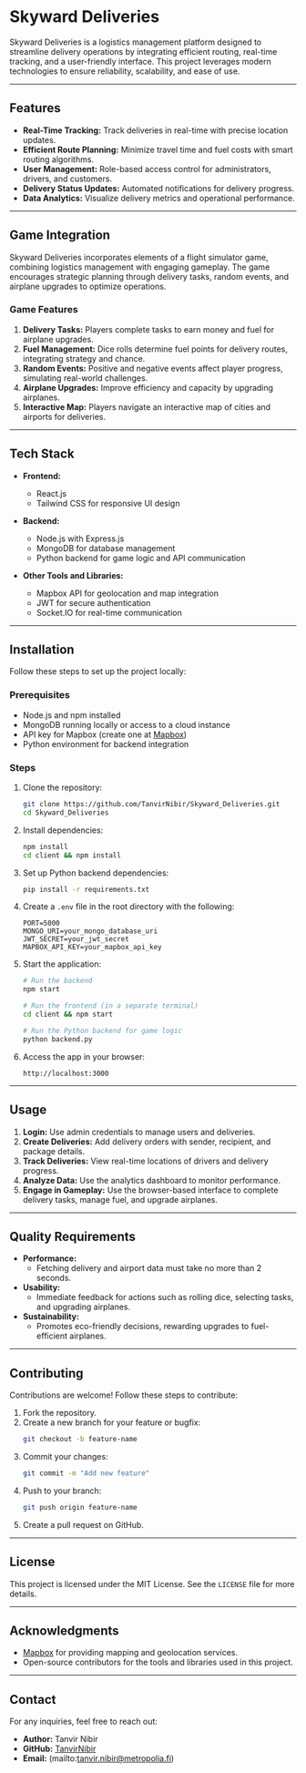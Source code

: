 # Skyward Deliveries

Skyward Deliveries is a logistics management platform designed to streamline delivery operations by integrating efficient routing, real-time tracking, and a user-friendly interface. This project leverages modern technologies to ensure reliability, scalability, and ease of use.

---

## Features

- **Real-Time Tracking:** Track deliveries in real-time with precise location updates.
- **Efficient Route Planning:** Minimize travel time and fuel costs with smart routing algorithms.
- **User Management:** Role-based access control for administrators, drivers, and customers.
- **Delivery Status Updates:** Automated notifications for delivery progress.
- **Data Analytics:** Visualize delivery metrics and operational performance.

---

## Game Integration

Skyward Deliveries incorporates elements of a flight simulator game, combining logistics management with engaging gameplay. The game encourages strategic planning through delivery tasks, random events, and airplane upgrades to optimize operations.

### Game Features

1. **Delivery Tasks:** Players complete tasks to earn money and fuel for airplane upgrades.
2. **Fuel Management:** Dice rolls determine fuel points for delivery routes, integrating strategy and chance.
3. **Random Events:** Positive and negative events affect player progress, simulating real-world challenges.
4. **Airplane Upgrades:** Improve efficiency and capacity by upgrading airplanes.
5. **Interactive Map:** Players navigate an interactive map of cities and airports for deliveries.

---

## Tech Stack

- **Frontend:**
  - React.js
  - Tailwind CSS for responsive UI design

- **Backend:**
  - Node.js with Express.js
  - MongoDB for database management
  - Python backend for game logic and API communication

- **Other Tools and Libraries:**
  - Mapbox API for geolocation and map integration
  - JWT for secure authentication
  - Socket.IO for real-time communication

---

## Installation

Follow these steps to set up the project locally:

### Prerequisites

- Node.js and npm installed
- MongoDB running locally or access to a cloud instance
- API key for Mapbox (create one at [Mapbox](https://www.mapbox.com))
- Python environment for backend integration

### Steps

1. Clone the repository:
   ```bash
   git clone https://github.com/TanvirNibir/Skyward_Deliveries.git
   cd Skyward_Deliveries
   ```

2. Install dependencies:
   ```bash
   npm install
   cd client && npm install
   ```

3. Set up Python backend dependencies:
   ```bash
   pip install -r requirements.txt
   ```

4. Create a `.env` file in the root directory with the following:
   ```env
   PORT=5000
   MONGO_URI=your_mongo_database_uri
   JWT_SECRET=your_jwt_secret
   MAPBOX_API_KEY=your_mapbox_api_key
   ```

5. Start the application:
   ```bash
   # Run the backend
   npm start

   # Run the frontend (in a separate terminal)
   cd client && npm start

   # Run the Python backend for game logic
   python backend.py
   ```

6. Access the app in your browser:
   ```
   http://localhost:3000
   ```

---

## Usage

1. **Login:** Use admin credentials to manage users and deliveries.
2. **Create Deliveries:** Add delivery orders with sender, recipient, and package details.
3. **Track Deliveries:** View real-time locations of drivers and delivery progress.
4. **Analyze Data:** Use the analytics dashboard to monitor performance.
5. **Engage in Gameplay:** Use the browser-based interface to complete delivery tasks, manage fuel, and upgrade airplanes.

---

## Quality Requirements

- **Performance:**
  - Fetching delivery and airport data must take no more than 2 seconds.
- **Usability:**
  - Immediate feedback for actions such as rolling dice, selecting tasks, and upgrading airplanes.
- **Sustainability:**
  - Promotes eco-friendly decisions, rewarding upgrades to fuel-efficient airplanes.

---

## Contributing

Contributions are welcome! Follow these steps to contribute:

1. Fork the repository.
2. Create a new branch for your feature or bugfix:
   ```bash
   git checkout -b feature-name
   ```
3. Commit your changes:
   ```bash
   git commit -m "Add new feature"
   ```
4. Push to your branch:
   ```bash
   git push origin feature-name
   ```
5. Create a pull request on GitHub.

---

## License

This project is licensed under the MIT License. See the `LICENSE` file for more details.

---

## Acknowledgments

- [Mapbox](https://www.mapbox.com) for providing mapping and geolocation services.
- Open-source contributors for the tools and libraries used in this project.

---

## Contact

For any inquiries, feel free to reach out:

- **Author:** Tanvir Nibir
- **GitHub:** [TanvirNibir](https://github.com/TanvirNibir)
- **Email:** (mailto:tanvir.nibir@metropolia.fi)
